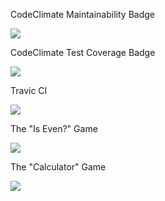 <p>CodeClimate Maintainability Badge</p>
<a href="https://codeclimate.com/github/codeclimate/codeclimate/maintainability"><img src="https://api.codeclimate.com/v1/badges/a99a88d28ad37a79dbf6/maintainability" /></a>

<p>CodeClimate Test Coverage Badge</p>
<a href="https://codeclimate.com/github/codeclimate/codeclimate/test_coverage"><img src="https://api.codeclimate.com/v1/badges/a99a88d28ad37a79dbf6/test_coverage" /></a>

<p>Travic CI</p>
<img src="https://travis-ci.org/JakeTheFriendlyDog/frontend-project-lvl1.svg?branch=master" />

<p>The "Is Even?" Game</p>
<a href="https://asciinema.org/a/Q1Ar8x92rZvj2D3skCXygtjN7" target="_blank"><img src="https://asciinema.org/a/Q1Ar8x92rZvj2D3skCXygtjN7.svg" /></a>

<p>The "Calculator" Game</p>
<a href="https://asciinema.org/a/WTLPRSIvR06AkU42UwIvWeAGs" target="_blank"><img src="https://asciinema.org/a/WTLPRSIvR06AkU42UwIvWeAGs.svg" /></a>
